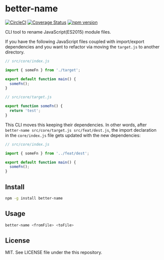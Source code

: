 # better-name
[![CircleCI](https://circleci.com/gh/Quramy/better-name.svg?style=svg)](https://circleci.com/gh/Quramy/better-name)
[![Coverage Status](https://coveralls.io/repos/github/Quramy/better-name/badge.svg?branch=master)](https://coveralls.io/github/Quramy/better-name?branch=master)
[![npm version](https://badge.fury.io/js/better-name.svg)](https://badge.fury.io/js/better-name)

CLI tool to rename JavaScript(ES2015) module files.

If you have the following JavaScript files coupled with import/export dependencies and you want to refactor via moving the `target.js` to another directory.

```js
// src/core/index.js

import { someFn } from './target';

export default function main() {
  someFn();
}
```

```js
// src/core/target.js

export function someFn() {
  return 'test';
}
```

This CLI moves this keeping their dependencies. In other words, after `better-name src/core/target.js src/feat/dest.js`, the import declaration in the `core/index.js` file gets updated with the new dependencies:

```js
// src/core/index.js

import { someFn } from '../feat/dest';

export default function main() {
  someFn();
}
```

## Install

```sh
npm -g install better-name
```

## Usage

```sh
better-name <fromFile> <toFile>
```

## License
MIT. See LICENSE file under the this repository.
